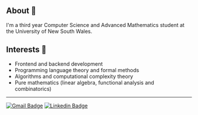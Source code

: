 ## About 👋

I'm a third year Computer Science and Advanced Mathematics student at the University of New South Wales.

## Interests 📌
<ul>
  <li>Frontend and backend development</li>
  <li>Programming language theory and formal methods</li>
  <li>Algorithms and computational complexity theory</li>
  <li>Pure mathematics (linear algebra, functional analysis and combinatorics)</li>
</ul>

<!-- ## Projects I've worked on 💻
<ul>
  <li>hahaha</ul>
  <li>should</ul>
  <li>probably</ul>
  <li>make</ul>
  <li>one</ul>
</ul>
!-->

---

[![Gmail Badge](https://img.shields.io/badge/-Email_Me-red?style=for-the-badge&logo=Gmail&logoColor=white&link=mailto:jedavidson2000@gmail.com)](mailto:jedavidson2000@gmail.com)
[![Linkedin Badge](https://img.shields.io/badge/-Connect_With_Me-blue?style=for-the-badge&logo=Linkedin&logoColor=white&link=https://www.linkedin.com/in/jamesedavidson/)](https://www.linkedin.com/in/jamesedavidson)
